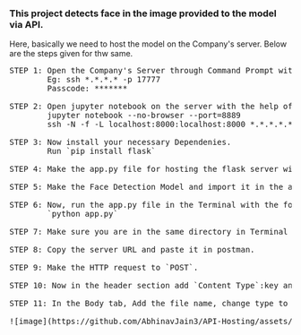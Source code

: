 ### This project detects face in the image provided to the model via API.<br>

Here, basically we need to host the model on the Company's server. Below are the steps given for thw same.<br>

<pre>
STEP 1: Open the Company's Server through Command Prompt with the specific credentials.
        Eg: ssh *.*.*.* -p 17777
        Passcode: *******
        
STEP 2: Open jupyter notebook on the server with the help of port forwarding (to run the flask server locally).
        jupyter notebook --no-browser --port=8889
        ssh -N -f -L localhost:8000:localhost:8000 *.*.*.*.* -p 17777

STEP 3: Now install your necessary Dependenies.
        Run `pip install flask`

STEP 4: Make the app.py file for hosting the flask server with port number=8000.

STEP 5: Make the Face Detection Model and import it in the app.py file.

STEP 6: Now, run the app.py file in the Terminal with the following command.
        `python app.py`
  
STEP 7: Make sure you are in the same directory in Terminal where the file app.py is present.

STEP 8: Copy the server URL and paste it in postman.

STEP 9: Make the HTTP request to `POST`.

STEP 10: Now in the header section add `Content Type`:key and `application/json`:value.

STEP 11: In the Body tab, Add the file name, change type to `file` and in the value add the image on which you want the Face Detection Model to perform.

![image](https://github.com/AbhinavJain3/API-Hosting/assets/118631182/73cc3d55-a663-426c-8e39-1be611fdc9b9)


</pre>

        



